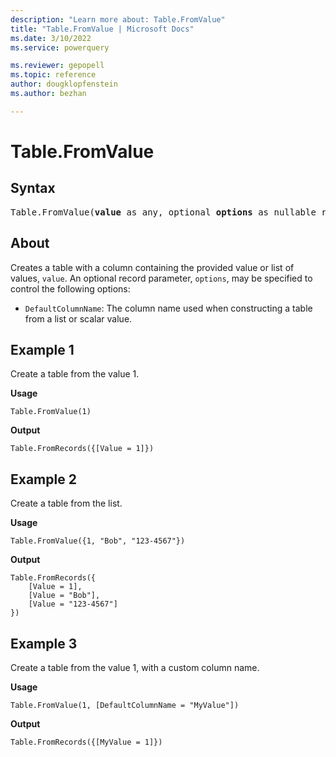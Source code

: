 ```yaml
---
description: "Learn more about: Table.FromValue"
title: "Table.FromValue | Microsoft Docs"
ms.date: 3/10/2022
ms.service: powerquery

ms.reviewer: gepopell
ms.topic: reference
author: dougklopfenstein
ms.author: bezhan

---
```

# Table.FromValue

## Syntax

<pre>
Table.FromValue(<b>value</b> as any, optional <b>options</b> as nullable record) as table  
</pre>
  
## About

Creates a table with a column containing the provided value or list of values, `value`. An optional record parameter, `options`, may be specified to control the following options:

* `DefaultColumnName`: The column name used when constructing a table from a list or scalar value.

## Example 1

Create a table from the value 1.

**Usage**

```powerquery-m
Table.FromValue(1)
```

**Output**

`Table.FromRecords({[Value = 1]})`

## Example 2

Create a table from the list.

**Usage**

```powerquery-m
Table.FromValue({1, "Bob", "123-4567"})
```

**Output**

```powerquery-m
Table.FromRecords({
    [Value = 1],
    [Value = "Bob"],
    [Value = "123-4567"]
})
```

## Example 3

Create a table from the value 1, with a custom column name.

**Usage**

```powerquery-m
Table.FromValue(1, [DefaultColumnName = "MyValue"])
```

**Output**

`Table.FromRecords({[MyValue = 1]})`

